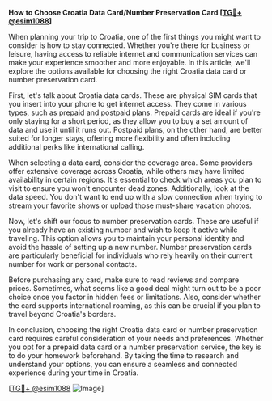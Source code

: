 **How to Choose Croatia Data Card/Number Preservation Card [[TG💪+ @esim1088](https://t.me/s/esim1088)]**

When planning your trip to Croatia, one of the first things you might want to consider is how to stay connected. Whether you're there for business or leisure, having access to reliable internet and communication services can make your experience smoother and more enjoyable. In this article, we'll explore the options available for choosing the right Croatia data card or number preservation card.

First, let's talk about Croatia data cards. These are physical SIM cards that you insert into your phone to get internet access. They come in various types, such as prepaid and postpaid plans. Prepaid cards are ideal if you're only staying for a short period, as they allow you to buy a set amount of data and use it until it runs out. Postpaid plans, on the other hand, are better suited for longer stays, offering more flexibility and often including additional perks like international calling.

When selecting a data card, consider the coverage area. Some providers offer extensive coverage across Croatia, while others may have limited availability in certain regions. It's essential to check which areas you plan to visit to ensure you won't encounter dead zones. Additionally, look at the data speed. You don't want to end up with a slow connection when trying to stream your favorite shows or upload those must-share vacation photos.

Now, let's shift our focus to number preservation cards. These are useful if you already have an existing number and wish to keep it active while traveling. This option allows you to maintain your personal identity and avoid the hassle of setting up a new number. Number preservation cards are particularly beneficial for individuals who rely heavily on their current number for work or personal contacts.

Before purchasing any card, make sure to read reviews and compare prices. Sometimes, what seems like a good deal might turn out to be a poor choice once you factor in hidden fees or limitations. Also, consider whether the card supports international roaming, as this can be crucial if you plan to travel beyond Croatia's borders.

In conclusion, choosing the right Croatia data card or number preservation card requires careful consideration of your needs and preferences. Whether you opt for a prepaid data card or a number preservation service, the key is to do your homework beforehand. By taking the time to research and understand your options, you can ensure a seamless and connected experience during your time in Croatia.

[[TG💪+ @esim1088](https://t.me/s/esim1088) ![Image](https://i.postimg.cc/Y0z9fWf4/image.png)]